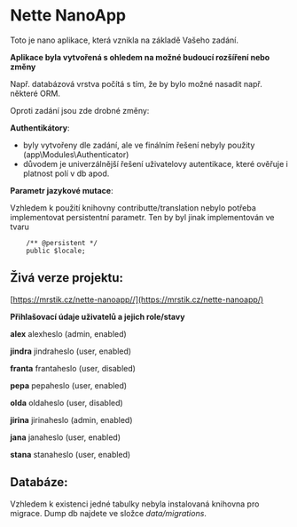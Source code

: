 Nette NanoApp
=================

Toto je nano aplikace, která vznikla na základě Vašeho zadání.

__Aplikace byla vytvořená s ohledem na možné budoucí rozšíření nebo změny__

Např. databázová vrstva počítá s tím, že by bylo možné nasadit např. některé ORM.

Oproti zadání jsou zde drobné změny:

__Authentikátory__:

*  byly vytvořeny dle zadání, ale ve finálním řešení nebyly použity (app\Modules\Authenticator)
*  důvodem je univerzálnější řešení uživatelovy autentikace, které ověřuje i platnost polí v db apod.

__Parametr jazykové mutace__:

Vzhledem k použití knihovny contributte/translation nebylo potřeba implementovat persistentní parametr.
Ten by byl jinak implementován ve tvaru
```
    /** @persistent */
	public $locale;
```

## Živá verze projektu:

[https://mrstik.cz/nette-nanoapp//](https://mrstik.cz/nette-nanoapp/)

__Přihlašovací údaje uživatelů a jejich role/stavy__

__alex__
alexheslo
(admin, enabled)

__jindra__
jindraheslo
(user, enabled)

__franta__
frantaheslo
(user, disabled)

__pepa__
pepaheslo
(user, enabled)

__olda__
oldaheslo
(user, disabled)

__jirina__
jirinaheslo
(admin, enabled)

__jana__
janaheslo
(user, enabled)

__stana__
stanaheslo
(user, enabled)

## Databáze:

Vzhledem k existenci jedné tabulky nebyla instalovaná knihovna pro migrace.
Dump db najdete ve složce _data/migrations_.